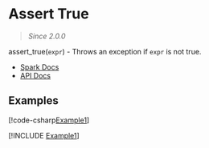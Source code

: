 ﻿# Assert True

> _Since 2.0.0_

assert_true(`expr`) - Throws an exception if `expr` is not true.

* [Spark Docs](https://spark.apache.org/docs/3.2.2/api/sql/index.html#assert_true)
* [API Docs](xref:TypedSpark.NET.Functions.Assert*)

## Examples

[!code-csharp[Example1](../../../TypedSpark.NET.Tests/Examples/Assert.cs#Example1)]

[!INCLUDE [Example1](../../../TypedSpark.NET.Tests/Examples/__examples__/Assert.Case1.md)]
